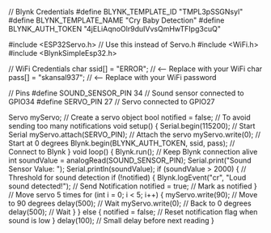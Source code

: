 // Blynk Credentials
#define BLYNK_TEMPLATE_ID "TMPL3pSSGNsyl"
#define BLYNK_TEMPLATE_NAME "Cry Baby Detection"
#define BLYNK_AUTH_TOKEN "4jELiAqnoOlr9duIVvsQmHwTFIpg3cuQ"


#include <ESP32Servo.h>          // Use this instead of Servo.h
#include <WiFi.h>
#include <BlynkSimpleEsp32.h>


// WiFi Credentials
char ssid[] = "ERROR";       // <-- Replace with your WiFi
char pass[] = "skansal937";   // <-- Replace with your WiFi password


// Pins
#define SOUND_SENSOR_PIN 34    // Sound sensor connected to GPIO34
#define SERVO_PIN 27           // Servo connected to GPIO27


Servo myServo;  // Create a servo object
bool notified = false;  // To avoid sending too many notifications
void setup() {
  Serial.begin(115200);          // Start Serial
  myServo.attach(SERVO_PIN);     // Attach the servo
  myServo.write(0);              // Start at 0 degrees
  Blynk.begin(BLYNK_AUTH_TOKEN, ssid, pass);  // Connect to Blynk
}
void loop() {
  Blynk.run();  // Keep Blynk connection alive
 int soundValue = analogRead(SOUND_SENSOR_PIN);
  Serial.print("Sound Sensor Value: ");
  Serial.println(soundValue);
 if (soundValue > 2000) {    // Threshold for sound detection
    if (!notified) {
      Blynk.logEvent("cr", "Loud sound detected!");  // Send Notification
      notified = true;  // Mark as notified
    }
    // Move servo 5 times
    for (int i = 0; i < 5; i++) {
      myServo.write(90);  // Move to 90 degrees
      delay(500);         // Wait
      myServo.write(0);   // Back to 0 degrees
      delay(500);         // Wait
    }
  } else {
    notified = false;  // Reset notification flag when sound is low
  }
  delay(100); // Small delay before next reading
}
